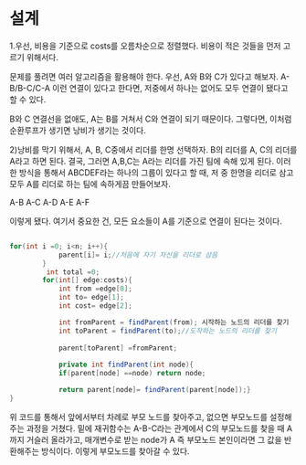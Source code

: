 설계
=============
1.우선, 비용을 기준으로 costs를 오름차순으로 정렬했다. 비용이 적은 것들을 먼저 고르기 위해서다.

문제를 풀려면 여러 알고리즘을 활용해야 한다. 우선, A와 B와 C가 있다고 해보자.
A-B/B-C/C-A 이런 연결이 있다고 한다면, 저중에서 하나는 없어도 모두 연결이 됐다고 할 수 있다.

B와 C 연결선을 없애도, A는 B를 거쳐서 C와 연결이 되기 때문이다. 그렇다면, 이처럼 순환루프가 생기면 낭비가 생기는 것이다.

2)낭비를 막기 위해서, A, B, C중에서 리더를 한명 선택하자. B의 리더를 A, C의 리더를 A라고 하면 된다. 결국, 그러면 A,B,C는 A라는 리더를 가진 팀에 속해 있게 된다. 이러한 방식을 통해서 ABCDEF라는 하나의 그룹이 있다고 할 때, 저 중 한명을 리더로 삼고 모두 A를 리더로 하는 팀에 속하게끔 만들어보자.


A-B
A-C
A-D
A-E
A-F

이렇게 됐다. 여기서 중요한 건, 모든 요소들이 A를 기준으로 연결이 된다는 것이다. 

```java

for(int i =0; i<n; i++){
            parent[i]= i;//처음에 자기 자신을 리더로 삼음
        }
         int total =0;
        for(int[] edge:costs){
            int from =edge[0];
            int to= edge[1];
            int cost= edge[2];

            int fromParent = findParent(from); 시작하는 노드의 리더를 찾기
            int toParent = findParent(to);//도착하는 노드의 리더를 찾기
            
            parent[toParent] =fromParent;
            
            private int findParent(int node){
            if(parent[node] ==node) return node;

            return parent[node]= findParent(parent[node]);}
}
```

위 코드를 통해서 앞에서부터 차례로 부모 노드를 찾아주고, 없으면 부모노드를 설정해주는 과정을 거쳤다. 
밑에 재귀함수는 A-B-C라는 관계에서 C의 부모노드를 찾을 때 A까지 거슬러 올라가고, 매개변수로 받는 node가 A 즉 부모노드 본인이라면 그 값을 반환해주는 방식이다.
이렇게 부모노드를 찾아갈 수 있다.
